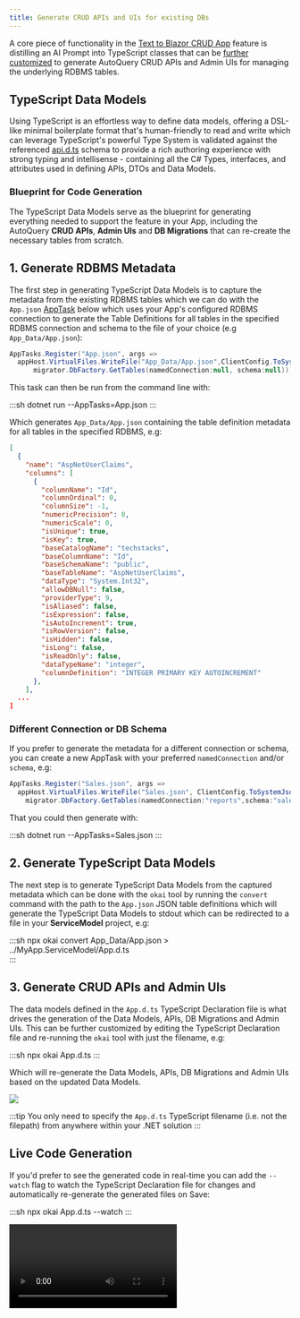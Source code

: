 ```yaml
---
title: Generate CRUD APIs and UIs for existing DBs
---
```


A core piece of functionality in the [Text to Blazor CRUD App](/autoquery/text-to-blazor) feature is distilling an AI Prompt into TypeScript classes that can be [further customized](/autoquery/okai-models#customize-data-models)
to generate AutoQuery CRUD APIs and Admin UIs for managing the underlying RDBMS tables.

## TypeScript Data Models

Using TypeScript is an effortless way to define data models, offering a DSL-like minimal boilerplate format that's human-friendly to read and write which can leverage TypeScript's powerful Type System is validated against the referenced [api.d.ts](https://okai.servicestack.com/api.d.ts) schema to provide a rich authoring experience 
with strong typing and intellisense - containing all the C# Types, interfaces, and attributes used in defining APIs, DTOs and Data Models.

### Blueprint for Code Generation

The TypeScript Data Models serve as the blueprint for generating everything needed to support the feature 
in your App, including the AutoQuery **CRUD APIs**, **Admin UIs** and **DB Migrations** that can re-create the necessary tables from scratch.

## 1. Generate RDBMS Metadata

The first step in generating TypeScript Data Models is to capture the metadata from the existing RDBMS tables which
we can do with the `App.json` [AppTask](https://docs.servicestack.net/app-tasks) below which uses your App's configured
RDBMS connection to generate the Table Definitions for all tables in the specified RDBMS connection and schema
to the file of your choice (e.g `App_Data/App.json`):

```csharp
AppTasks.Register("App.json", args =>
  appHost.VirtualFiles.WriteFile("App_Data/App.json",ClientConfig.ToSystemJson(
      migrator.DbFactory.GetTables(namedConnection:null, schema:null))));
```

This task can then be run from the command line with:

:::sh
dotnet run --AppTasks=App.json
:::

Which generates `App_Data/App.json` containing the table definition metadata for all tables in 
the specified RDBMS, e.g:

```json
[
  {
    "name": "AspNetUserClaims",
    "columns": [
      {
        "columnName": "Id",
        "columnOrdinal": 0,
        "columnSize": -1,
        "numericPrecision": 0,
        "numericScale": 0,
        "isUnique": true,
        "isKey": true,
        "baseCatalogName": "techstacks",
        "baseColumnName": "Id",
        "baseSchemaName": "public",
        "baseTableName": "AspNetUserClaims",
        "dataType": "System.Int32",
        "allowDBNull": false,
        "providerType": 9,
        "isAliased": false,
        "isExpression": false,
        "isAutoIncrement": true,
        "isRowVersion": false,
        "isHidden": false,
        "isLong": false,
        "isReadOnly": false,
        "dataTypeName": "integer",
        "columnDefinition": "INTEGER PRIMARY KEY AUTOINCREMENT"
      },
    ],
  ...
]
```

### Different Connection or DB Schema

If you prefer to generate the metadata for a different connection or schema, you can create a new AppTask 
with your preferred `namedConnection` and/or `schema`, e.g:

```csharp
AppTasks.Register("Sales.json", args =>
  appHost.VirtualFiles.WriteFile("Sales.json", ClientConfig.ToSystemJson(
    migrator.DbFactory.GetTables(namedConnection:"reports",schema:"sales"))));
```

That you could then generate with:

:::sh
dotnet run --AppTasks=Sales.json
:::

## 2. Generate TypeScript Data Models

The next step is to generate TypeScript Data Models from the captured metadata which can be done with the `okai` tool
by running the `convert` command with the path to the `App.json` JSON table definitions which will generate the 
TypeScript Data Models to stdout which can be redirected to a file in your **ServiceModel** project, e.g:

:::sh
npx okai convert App_Data/App.json > ../MyApp.ServiceModel/App.d.ts  
:::

## 3. Generate CRUD APIs and Admin UIs

The data models defined in the `App.d.ts` TypeScript Declaration file is what drives the generation of the Data Models, APIs, DB Migrations and Admin UIs. This can be further customized by editing the TypeScript Declaration file and re-running the `okai` tool with just the filename, e.g:

:::sh
npx okai App.d.ts
:::

Which will re-generate the Data Models, APIs, DB Migrations and Admin UIs based on the updated Data Models.

![](/img/posts/okai-models/npx-okai-App.png)

:::tip
You only need to specify the `App.d.ts` TypeScript filename (i.e. not the filepath) from
anywhere within your .NET solution
:::

## Live Code Generation

If you'd prefer to see the generated code in real-time you can add the `--watch` flag to watch the
TypeScript Declaration file for changes and automatically re-generate the generated files on Save:

:::sh
npx okai App.d.ts --watch
:::

<video autoplay="autoplay" loop="loop" controls>
    <source src="https://media.servicestack.com/videos/okai-watch.mp4" type="video/mp4">
</video>